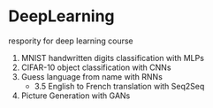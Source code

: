 # DeepLearning
respority for deep learning course

1. MNIST handwritten digits classification with MLPs
2. CIFAR-10 object classification with CNNs
3. Guess language from name with RNNs
    - 3.5 English to French translation with Seq2Seq
4. Picture Generation with GANs